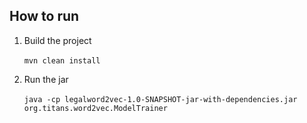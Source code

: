## How to run

1. Build the project<br><br>
```mvn clean install```

2. Run the jar<br><br>
```java -cp legalword2vec-1.0-SNAPSHOT-jar-with-dependencies.jar org.titans.word2vec.ModelTrainer```